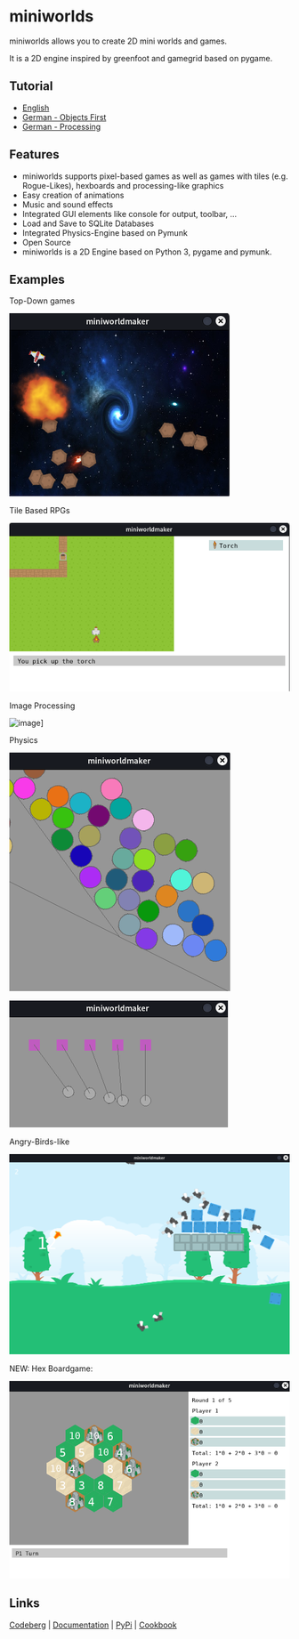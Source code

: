 miniworlds
==============

miniworlds allows you to create 2D mini worlds and games. 

It is a 2D engine inspired by greenfoot and gamegrid based on pygame.



## Tutorial

* [English](https://miniworlds.de/objectsfirst_english/index.html)
* [German - Objects First](https://miniworlds.de/objectsfirst_german/index.html) 
* [German - Processing](https://miniworlds.de/processing_german/index.html)

## Features

* miniworlds supports pixel-based games as well as games with 
  tiles (e.g. Rogue-Likes), hexboards and processing-like graphics
* Easy creation of animations
* Music and sound effects
* Integrated GUI elements like console for output, toolbar, ...
* Load and Save to SQLite Databases
* Integrated Physics-Engine based on Pymunk
* Open Source  
* miniworlds is a 2D Engine based on Python 3, pygame and pymunk.

## Examples

Top-Down games

[![video](docs/source/_images/asteroids.png)](docs/source/_static/asteroids.mp4)

Tile Based RPGs

[![video](docs/source/_images/rpg.png)](docs/source/_static/rpg1.mp4)

Image Processing

![image](docs/source/_images/sunflower9_edge.png.png)]

Physics

[![video](docs/source/_images/physics_sim.png)](docs/source/_static/physics_sim.mp4)

[![video](docs/source/_images/joints1.png)](docs/source/_static/joints.mp4)

Angry-Birds-like

[![video](docs/source/_images/angry_birds.png)](docs/source/_static/angry.mp4)

NEW: Hex Boardgame:

[![video](docs/source/_images/hexboard.png)](docs/source/_static/hex_boardgame_short.mp4)
## Links

[Codeberg](https://codeberg.org/a_siebel/miniworlds) | [Documentation](http://miniworlds.de/) | [PyPi](https://pypi.org/project/miniworlds/) | [Cookbook](https://codeberg.org/a_siebel/miniworlds_cookbook/src/branch/main/)

